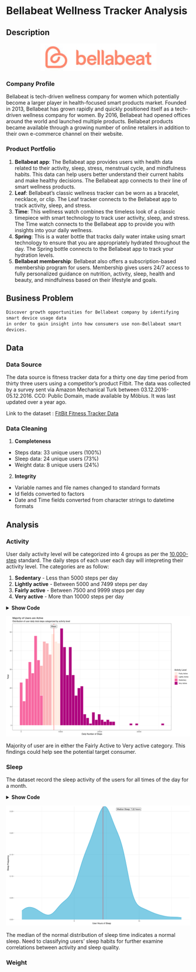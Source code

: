 # Bellabeat Wellness Tracker Analysis

## Description

<p align="center">
  <img src="./img/bellabeat-logo.png" alt="Bellabeat Logo">
</p>

### Company Profile 

Bellabeat is tech-driven wellness company for women which potentially become a larger player in health-focused smart products market. 
Founded in 2013, Bellabeat has grown rapidly and quickly positioned itself as a tech-driven wellness company for women. 
By 2016, Bellabeat had opened offices around the world and launched multiple products. 
Bellabeat products became available through a growing number of online retailers in addition to their own e-commerce channel on their website.

### Product Portfolio

1. **Bellabeat app**: The Bellabeat app provides users with health data related to their activity, sleep, stress, menstrual cycle, and mindfulness habits. 
	This data can help users better understand their current habits and make healthy decisions. 
	The Bellabeat app connects to their line of smart wellness products.
2. **Leaf**: Bellabeat’s classic wellness tracker can be worn as a bracelet, necklace, or clip. The Leaf tracker connects to the Bellabeat app to track activity, sleep, and stress.
3. **Time**: This wellness watch combines the timeless look of a classic timepiece with smart technology to track user activity, sleep, and stress.
	The Time watch connects to the Bellabeat app to provide you with insights into your daily wellness.
4. **Spring**: This is a water bottle that tracks daily water intake using smart technology to ensure that you are appropriately hydrated throughout the day. 
	The Spring bottle connects to the Bellabeat app to track your hydration levels.
5. **Bellabeat membership**: Bellabeat also offers a subscription-based membership program for users. Membership gives users 24/7 access to fully 
	personalized guidance on nutrition, activity, sleep, health and beauty, and mindfulness based on their lifestyle and goals.


## Business Problem

```
Discover growth opportunities for Bellabeat company by identifying smart device usage data 
in order to gain insight into how consumers use non-Bellabeat smart devices.
```

## Data

### Data Source

The data source is fitness tracker data for a thirty one day time period from thirty three users using a competitor’s product Fitbit. The data was collected by a survey sent via Amazon Mechanical Turk between 03.12.2016-05.12.2016. CC0: Public Domain, made available by Möbius. It was last updated over a year ago.

Link to the dataset : [FitBit Fitness Tracker Data](https://www.kaggle.com/datasets/arashnic/fitbit)

### Data Cleaning

1. **Completeness**

* Steps data: 33 unique users (100%)
* Sleep data: 24 unique users (73%)
* Weight data: 8 unique users (24%)

2. **Integrity**

- Variable names and file names changed to standard formats
- Id fields converted to factors
- Date and Time fields converted from character strings to datetime formats


## Analysis

### Activity

User daily activity level will be categorized into 4 groups as per the [10,000-step](https://www.10000steps.org.au/articles/counting-steps/#:~:text=Low%20active%20is%205%2C000%20to,active%20is%20more%20than%2012%2C500) standard. The daily steps of each user each day will intepreting their activity level. 
The categories are as follow:
1. **Sedentary** - Less than 5000 steps per day
2. **Lightly active** - Between 5000 and 7499 steps per day
3. **Fairly active** - Between 7500 and 9999 steps per day
4. **Very active** - More than 10000 steps per day

<details><summary><b>Show Code</b></summary>

```R
ggplot(trimmed_activity, aes(x = total_steps, fill = activity_level)) +
  geom_histogram(bins= 50, position = "identity", colour="white") +
  geom_vline(xintercept = Mean.TotalSteps, color = "red")+
  theme_bw()+
  labs(x = "Daily Number of Steps", y = "Total",
       title = "Majority of Users are Active",
       subtitle = "Distribution of user daily total steps categorized by activity level")+
  guides(fill = guide_legend(title = "Activity Level"),
         colour = guide_legend(title = "Activity Level"))+
  annotate(x = Mean.TotalSteps, y =+Inf, label = "Mean", vjust = 1.5, geom = "label")+
  scale_fill_brewer(palette = "RdPu")
```
</details>

<p align="center">
  <img src="./img/activity_chart.png" alt="Activity Chart">
</p>

Majority of user are in either the Fairly Active to Very active category. This findings could help see the potential target consumer.

### Sleep

The dataset record the sleep activity of the users for all times of the day for a month.

<details><summary><b>Show Code</b></summary>

```R
ggplot(cleaned_daily_sleep, aes(x = total_minutes_asleep / 60)) +
	geom_density(alpha = .5, fill = "#0099CC", color = "#0099CC") +
	geom_vline(
	aes(xintercept = Median.Sleep),
		color = "red",
		size = 0.5) +
	theme_bw() +
	annotate(x = 9.2, y =+Inf, label = paste0 ("Median Sleep: ", round(Median.Sleep, 2), " hours"), vjust = 1.5, geom = "label")+
	scale_y_continuous(expand = c(0, 0)) +
	theme(panel.border = element_blank(), panel.grid.minor.y = element_blank()) +
	labs(x = "User Hours of Sleep", y = "Sleep Frequency", fill = NULL)
```
</details>

<p align="center">
  <img src="./img/sleep_chart.png" alt="Sleep Chart">
</p>

The median of the normal distribution of sleep time indicates a normal sleep. Need to classifying users’ sleep habits for further examine correlations between activity and sleep quality.

### Weight



